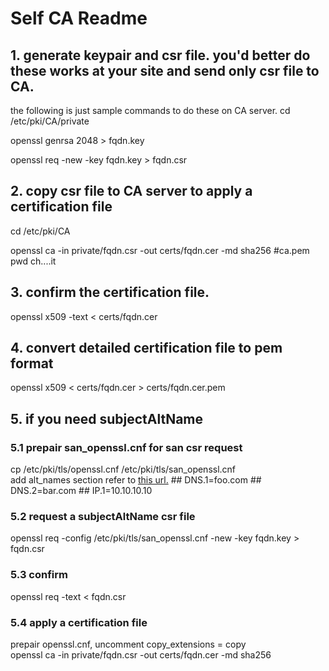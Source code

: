 Self CA Readme
==

## 1. generate keypair and csr file. you'd better do these works at your site and send only csr file to CA.
the following is just sample commands to do these on CA server.
cd /etc/pki/CA/private

openssl genrsa 2048 > fqdn.key

openssl req -new -key fqdn.key > fqdn.csr

## 2. copy csr file to CA server to apply a certification file
cd /etc/pki/CA

openssl ca -in private/fqdn.csr -out certs/fqdn.cer -md sha256
#ca.pem pwd ch....it

## 3. confirm the certification file.
openssl x509 -text < certs/fqdn.cer

## 4. convert detailed certification file to pem format
openssl x509 < certs/fqdn.cer > certs/fqdn.cer.pem

## 5. if you need subjectAltName
### 5.1 prepair san_openssl.cnf for san csr request
cp /etc/pki/tls/openssl.cnf /etc/pki/tls/san_openssl.cnf  
add alt_names section refer to [this url.](https://rms-digicert.ne.jp/howto/csr/openssl.html)
    ## DNS.1=foo.com
    ## DNS.2=bar.com
    ## IP.1=10.10.10.10

### 5.2 request a subjectAltName csr file
openssl req -config /etc/pki/tls/san_openssl.cnf -new -key fqdn.key > fqdn.csr

### 5.3 confirm
openssl req -text < fqdn.csr

### 5.4 apply a certification file
prepair openssl.cnf, uncomment copy_extensions = copy  
openssl ca -in private/fqdn.csr -out certs/fqdn.cer -md sha256
